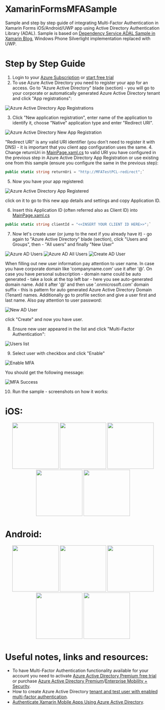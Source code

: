 # XamarinFormsMFASample
Sample and step by step guide of integrating Multi-Factor Authentication in Xamarin Forms iOS/Android/UWP app using Active Directory Authentication Library (ADAL).
Sample is based on [Dependency Service ADAL Sample in Xamarin Blog](https://blog.xamarin.com/put-adal-xamarin-forms/), Windows Phone Silverlight implementation replaced with UWP. 

# Step by Step Guide

1. Login to your [Azure Subscription](https://portal.azure.com/) or [start free trial](https://azure.microsoft.com/en-us/offers/ms-azr-0044p)
2. To use Azure Active Directory you need to register your app for an access. Go to "Azure Active Directory" blade (section) - you will go to your corporate or automatically generated  Azure Active Directory tenant and click "App registrations":

![Azure Active Directory App Registrations](img/AzureADAppRegistration.PNG)

3. Click "New application registration", enter name of the application to identify it, choose "Native" application type and enter "Redirect URI". 

![Azure Active Directory New App Registration](img/CreateAppRegistration.PNG)

"Redirect URI" is any valid URI identifier (you don't need to register it with DNS) - it is important that you client app configuration uses the same.
4. Change returnUri in [MainPage.xaml.cs](MFATest/MFATest/MainPage.xaml.cs#L15) to valid URI you have configured in the previous step in Azure Active Directory App Registration or use existing one from this sample (ensure you configure the same in the previous step):

```csharp
public static string returnUri = "http://MFATestPCL-redirect";`
```

5. Now you have your app registered: 

![Azure Active Directory App Registered](img/AzureADAppRegistered.PNG)

click on it to go to this new app details and settings and copy Application ID.

6. Insert this Application ID (often referred also as Client ID) into [MainPage.xaml.cs](MFATest/MFATest/MainPage.xaml.cs#L13)

```csharp
public static string clientId = "<<INSERT YOUR CLIENT ID HERE>>";`
```

7. Now let's create user (or jump to the next if you already have it) - go again to "Azure Active Directory" blade (section), click "Users and Groups", then - "All users" and finally "New User"

![Azure AD Users](img/ADUsers.PNG)
![Azure AD All Users](img/ADUsers2.PNG)
![Create AD User](img/ADUsers3.PNG)

When filling out new user information pay attention to user name. In case you have corporate domain like 'companyname.com' use it after '@'. On case you have personal subscription - domain name could be auto generated - take a look at the top left bar - here you see auto-generated domain name. Add it after '@' and then use '.onmicrosoft.com' domain suffix - this is pattern for auto generated Azure Active Directory Domain (Tenant) names. Additionally go to profile section and give a user first and last name. Also pay attention to user password:

 ![New AD User](img/ADNewUser.PNG)   

 click "Create" and now you have user.

8. Ensure new user appeared in the list and click "Multi-Factor Authentication":

 ![Users list](img/UsersList.PNG) 

9. Select user with checkbox and click "Enable"

![Enable MFA](img/MFAEnable.PNG) 

You should get the following message:

  ![MFA Success](img/MFASuccess.PNG)  

10. Run the sample - screenshots on how it works:

# iOS:

<p align="center">
<img src="img/iOS_MFA_1.jpg" width="150"/>
<img src="img/iOS_MFA_2.jpg" width="150"/>
<img src="img/iOS_MFA_3.jpg" width="150"/>
<img src="img/iOS_MFA_4.jpg" width="150"/>
<img src="img/iOS_MFA_5.jpg" width="150"/>
</p>

# Android:

<p align="center">
<img src="img/Android_MFA_1.png" width="150"/>
<img src="img/Android_MFA_2.png" width="150"/>
<img src="img/Android_MFA_3.png" width="150"/>
<img src="img/Android_MFA_4.png" width="150"/>
<img src="img/Android_MFA_5.png" width="150"/>
</p>

# Useful notes, links and resources:
* To have Multi-Factor Authentication functionality available for your account you need to activate [Azure Active Directory Premium free trial](https://azure.microsoft.com/en-us/trial/get-started-active-directory/) or purchase [Azure Active Directory Premium](https://docs.microsoft.com/en-us/azure/active-directory/active-directory-get-started-premium)/[Enterprise Mobility + Security](https://www.microsoft.com/en-us/cloud-platform/enterprise-mobility-security). 
* How to create Azure Active Directory [tenant and test user with enabled multi-factor authentication](https://docs.microsoft.com/en-us/rest/api/datacatalog/create-an-azure-active-directory-tenant).
* [Authenticate Xamarin Mobile Apps Using Azure Active Directory](https://blog.xamarin.com/authenticate-xamarin-mobile-apps-using-azure-active-directory/).
